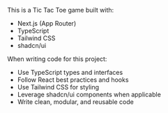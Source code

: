 <!-- Use this file to provide workspace-specific custom instructions to Copilot. For more details, visit https://code.visualstudio.com/docs/copilot/copilot-customization#_use-a-githubcopilotinstructionsmd-file -->

This is a Tic Tac Toe game built with:
- Next.js (App Router)
- TypeScript
- Tailwind CSS
- shadcn/ui

When writing code for this project:
- Use TypeScript types and interfaces
- Follow React best practices and hooks
- Use Tailwind CSS for styling
- Leverage shadcn/ui components when applicable
- Write clean, modular, and reusable code
